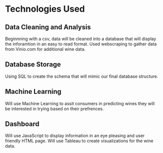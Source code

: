 # Technologies Used
## Data Cleaning and Analysis
Beginnning with a csv, data will be cleaned into a database that will display the inforamtion in an easy to read format.
Used webscraping to gather data from Vinio.com for additional wine data.

## Database Storage
Using SQL to create the schema that will mimic our final database structure.

## Machine Learning
Will use Machine Learning to assit consumers in predicting wines they will be interested in trying based on their prefrences. 

## Dashboard
Will use JavaScript to display information in an eye pleasing and user friendly HTML page. Will use Tableau to create visualizations for the wine data. 